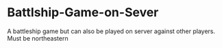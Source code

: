# Battlship-Game-on-Sever
A battleship game but can also be played on server against other players. Must be northeastern
